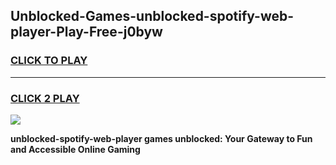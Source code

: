 
## Unblocked-Games-unblocked-spotify-web-player-Play-Free-j0byw
<h3>
<a href="https://premium76.site?title=unblocked-spotify-web-player&ref=23A">CLICK TO PLAY</a></h3>
<hr>

<h3>
<a href="https://premium76.site?title=unblocked-spotify-web-player&ref=23A">CLICK 2 PLAY</a>
  
</h3>

<a href="https://premium76.site?title=unblocked-spotify-web-player&ref=23A"><img src="https://clearcache.store/games.png"></a>


**unblocked-spotify-web-player games unblocked: Your Gateway to Fun and Accessible Online Gaming**
